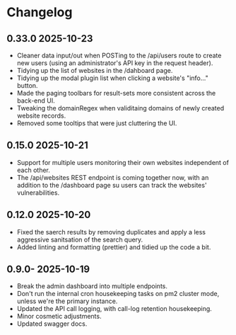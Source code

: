 # Changelog

## 0.33.0 2025-10-23

- Cleaner data input/out when POSTing to the /api/users route to create new users (using an administrator's API key in the request header).
- Tidying up the list of websites in the /dahboard page.
- Tidying up the modal plugin list when clicking a website's "info..." button.
- Made the paging toolbars for result-sets more consistent across the back-end UI.
- Tweaking the domainRegex when validitaing domains of newly created website records.
- Removed some tooltips that were just cluttering the UI.

## 0.15.0 2025-10-21

- Support for multiple users monitoring their own websites independent of each other.
- The /api/websites REST endpoint is coming together now, with an addition to the /dashboard page su users can track the websites' vulnerabilities.

## 0.12.0 2025-10-20

- Fixed the saerch results by removing duplicates and apply a less aggressive sanitsation of the search query.
- Added linting and formatting (prettier) and tidied up the code a bit.

## 0.9.0- 2025-10-19

- Break the admin dashboard into multiple endpoints.
- Don't run the internal cron housekeeping tasks on pm2 cluster mode, unless we're the primary instance.
- Updated the API call logging, with call-log retention housekeeping.
- Minor cosmetic adjustments.
- Updated swagger docs.
